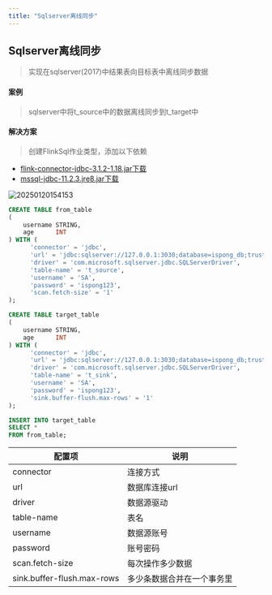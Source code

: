 ```yaml
---
title: "Sqlserver离线同步"
---
```


## Sqlserver离线同步

> 实现在sqlserver(2017)中结果表向目标表中离线同步数据

#### 案例

> sqlserver中将t_source中的数据离线同步到t_target中

#### 解决方案

> 创建FlinkSql作业类型，添加以下依赖

- [flink-connector-jdbc-3.1.2-1.18.jar下载](https://repo1.maven.org/maven2/org/apache/flink/flink-connector-jdbc/3.1.2-1.18/flink-connector-jdbc-3.1.2-1.18.jar)
- [mssql-jdbc-11.2.3.jre8.jar下载](https://repo1.maven.org/maven2/com/microsoft/sqlserver/mssql-jdbc/11.2.3.jre8/mssql-jdbc-11.2.3.jre8.jar)

![20250120154153](https://img.isxcode.com/picgo/20250120154153.png)

```sql
CREATE TABLE from_table
(
    username STRING,
    age      INT
) WITH (
      'connector' = 'jdbc',
      'url' = 'jdbc:sqlserver://127.0.0.1:3030;database=ispong_db;trustServerCertificate=true',
      'driver' = 'com.microsoft.sqlserver.jdbc.SQLServerDriver',
      'table-name' = 't_source',
      'username' = 'SA',
      'password' = 'ispong123',
      'scan.fetch-size' = '1'
);

CREATE TABLE target_table
(
    username STRING,
    age      INT
) WITH (
      'connector' = 'jdbc',
      'url' = 'jdbc:sqlserver://127.0.0.1:3030;database=ispong_db;trustServerCertificate=true',
      'driver' = 'com.microsoft.sqlserver.jdbc.SQLServerDriver',
      'table-name' = 't_sink',
      'username' = 'SA',
      'password' = 'ispong123',
      'sink.buffer-flush.max-rows' = '1'
);

INSERT INTO target_table
SELECT *
FROM from_table;
```

| 配置项                        | 说明            |
|----------------------------|---------------|
| connector                  | 连接方式          |
| url                        | 数据库连接url      |
| driver                     | 数据源驱动         |
| table-name                 | 表名            |
| username                   | 数据源账号         |
| password                   | 账号密码          |
| scan.fetch-size            | 每次操作多少数据      |
| sink.buffer-flush.max-rows | 多少条数据合并在一个事务里 |